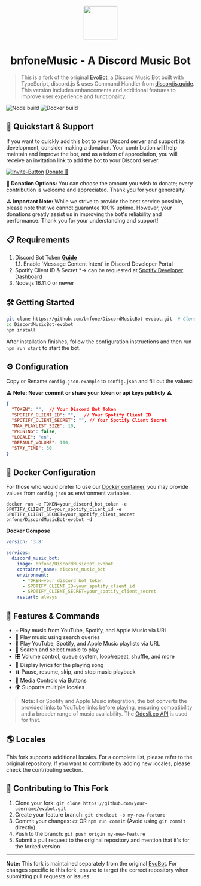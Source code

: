 <p align="center">
  <img src="/bnfoneMusicBotLogo.png" height="90px" />
</p>

<h1 align="center"> bnfoneMusic - A Discord Music Bot</h1>

> This is a fork of the original [EvoBot](https://github.com/eritislami/evobot), a Discord Music Bot built with TypeScript, discord.js & uses Command Handler from [discordjs.guide](https://discordjs.guide). This version includes enhancements and additional features to improve user experience and functionality.

![Node build](https://github.com/bnfone/DiscordMusicBot-evobot/actions/workflows/node.yml/badge.svg)
![Docker build](https://github.com/bnfone/DiscordMusicBot-evobot/actions/workflows/docker.yml/badge.svg)



## 🌟 Quickstart & Support

If you want to quickly add this bot to your Discord server and support its development, consider making a donation. Your contribution will help maintain and improve the bot, and as a token of appreciation, you will receive an invitation link to add the bot to your Discord server.

[![Invite-Button](./unlock-invitation-link-with-donation.svg)](https://donate.stripe.com/6oE2bm9ajcU49A43cg)
[Donate 💖](https://donate.stripe.com/6oE2bm9ajcU49A43cg)

**💸 Donation Options:** You can choose the amount you wish to donate; every contribution is welcome and appreciated. Thank you for your generosity!

**⚠️ Important Note:** While we strive to provide the best service possible, please note that we cannot guarantee 100% uptime. However, your donations greatly assist us in improving the bot's reliability and performance. Thank you for your understanding and support!


## 📋 Requirements

1. Discord Bot Token **[Guide](https://discordjs.guide/preparations/setting-up-a-bot-application.html#creating-your-bot)**  
   1.1. Enable 'Message Content Intent' in Discord Developer Portal
2. Spotify Client ID & Secret *-> can be requested at [Spotify Developer Dashboard](https://developer.spotify.com/dashboard)
3. Node.js 16.11.0 or newer

## 🛠️ Getting Started

```sh
git clone https://github.com/bnfone/DiscordMusicBot-evobot.git  # Clone the forked repository
cd DiscordMusicBot-evobot
npm install
```

After installation finishes, follow the configuration instructions and then run `npm run start` to start the bot.

## ⚙️ Configuration

Copy or Rename `config.json.example` to `config.json` and fill out the values:

⚠️ **Note: Never commit or share your token or api keys publicly** ⚠️

```json
{
  "TOKEN": "",  // Your Discord Bot Token
  "SPOTIFY_CLIENT_ID": "",   // Your Spotify Client ID
  "SPOTIFY_CLIENT_SECRET": "", // Your Spotify Client Secret
  "MAX_PLAYLIST_SIZE": 10,
  "PRUNING": false,
  "LOCALE": "en",
  "DEFAULT_VOLUME": 100,
  "STAY_TIME": 30
}
```

## 🐳 Docker Configuration

For those who would prefer to use our [Docker container](https://hub.docker.com/repository/docker/eritislami/evobot), you may provide values from `config.json` as environment variables.

```shell
docker run -e TOKEN=your_discord_bot_token -e SPOTIFY_CLIENT_ID=your_spotify_client_id -e SPOTIFY_CLIENT_SECRET=your_spotify_client_secret bnfone/DiscordMusicBot-evobot -d
```

**Docker Compose**

```yml
version: '3.8'

services:
  discord_music_bot:
    image: bnfone/DiscordMusicBot-evobot
    container_name: discord_music_bot
    environment:
      - TOKEN=your_discord_bot_token
      - SPOTIFY_CLIENT_ID=your_spotify_client_id
      - SPOTIFY_CLIENT_SECRET=your_spotify_client_secret
    restart: always
```

## 📝 Features & Commands

- 🎶 Play music from YouTube, Spotify, and Apple Music via URL
- 🔎 Play music using search queries
- 📃 Play YouTube, Spotify, and Apple Music playlists via URL
- 🔎 Search and select music to play
- 🎛️ Volume control, queue system, loop/repeat, shuffle, and more
- 🎤 Display lyrics for the playing song
- ⏸️ Pause, resume, skip, and stop music playback
- 📱 Media Controls via Buttons
- 🌍 Supports multiple locales

> **Note:** For Spotify and Apple Music integration, the bot converts the provided links to YouTube links before playing, ensuring compatibility and a broader range of music availability. The [Odesli.co API](https://odesli.co) is used for that.


## 🌎 Locales

This fork supports additional locales. For a complete list, please refer to the original repository. If you want to contribute by adding new locales, please check the contributing section.

## 🤝 Contributing to This Fork

1. Clone your fork: `git clone https://github.com/your-username/evobot.git`
2. Create your feature branch: `git checkout -b my-new-feature`
3. Commit your changes: `cz` OR `npm run commit` (Avoid using `git commit` directly)
4. Push to the branch: `git push origin my-new-feature`
5. Submit a pull request to the original repository and mention that it's for the forked version

--- 
**Note:** This fork is maintained separately from the original  [EvoBot](https://github.com/eritislami/evobot). For changes specific to this fork, ensure to target the correct repository when submitting pull requests or issues.

